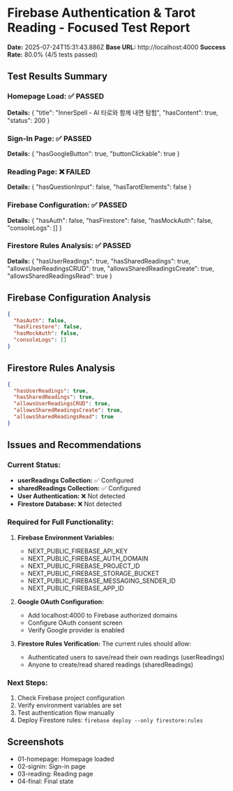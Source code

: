 # Firebase Authentication & Tarot Reading - Focused Test Report

**Date:** 2025-07-24T15:31:43.886Z
**Base URL:** http://localhost:4000
**Success Rate:** 80.0% (4/5 tests passed)

## Test Results Summary


### Homepage Load: ✅ PASSED
**Details:** {
  "title": "InnerSpell - AI 타로와 함께 내면 탐험",
  "hasContent": true,
  "status": 200
}



### Sign-In Page: ✅ PASSED
**Details:** {
  "hasGoogleButton": true,
  "buttonClickable": true
}



### Reading Page: ❌ FAILED
**Details:** {
  "hasQuestionInput": false,
  "hasTarotElements": false
}



### Firebase Configuration: ✅ PASSED
**Details:** {
  "hasAuth": false,
  "hasFirestore": false,
  "hasMockAuth": false,
  "consoleLogs": []
}



### Firestore Rules Analysis: ✅ PASSED
**Details:** {
  "hasUserReadings": true,
  "hasSharedReadings": true,
  "allowsUserReadingsCRUD": true,
  "allowsSharedReadingsCreate": true,
  "allowsSharedReadingsRead": true
}



## Firebase Configuration Analysis

```json
{
  "hasAuth": false,
  "hasFirestore": false,
  "hasMockAuth": false,
  "consoleLogs": []
}
```

## Firestore Rules Analysis

```json
{
  "hasUserReadings": true,
  "hasSharedReadings": true,
  "allowsUserReadingsCRUD": true,
  "allowsSharedReadingsCreate": true,
  "allowsSharedReadingsRead": true
}
```

## Issues and Recommendations

### Current Status:
- **userReadings Collection:** ✅ Configured
- **sharedReadings Collection:** ✅ Configured
- **User Authentication:** ❌ Not detected
- **Firestore Database:** ❌ Not detected

### Required for Full Functionality:

1. **Firebase Environment Variables:**
   - NEXT_PUBLIC_FIREBASE_API_KEY
   - NEXT_PUBLIC_FIREBASE_AUTH_DOMAIN
   - NEXT_PUBLIC_FIREBASE_PROJECT_ID
   - NEXT_PUBLIC_FIREBASE_STORAGE_BUCKET
   - NEXT_PUBLIC_FIREBASE_MESSAGING_SENDER_ID
   - NEXT_PUBLIC_FIREBASE_APP_ID

2. **Google OAuth Configuration:**
   - Add localhost:4000 to Firebase authorized domains
   - Configure OAuth consent screen
   - Verify Google provider is enabled

3. **Firestore Rules Verification:**
   The current rules should allow:
   - Authenticated users to save/read their own readings (userReadings)
   - Anyone to create/read shared readings (sharedReadings)

### Next Steps:
1. Check Firebase project configuration
2. Verify environment variables are set
3. Test authentication flow manually
4. Deploy Firestore rules: `firebase deploy --only firestore:rules`

## Screenshots
- 01-homepage: Homepage loaded
- 02-signin: Sign-in page
- 03-reading: Reading page
- 04-final: Final state
